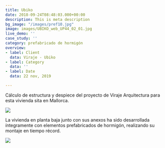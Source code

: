 ```yaml
---
title: Ubiko
date: 2018-09-24T08:48:03.000+00:00
description: This is meta description
bg_image: "/images/pref10.jpg"
image: images/UBIKO_web_UP44_02_01.jpg
live_demo: ''
case_study: ''
category: prefabricado de hormigón
overview:
- label: Client
  data: Viraje - Ubiko
- label: Category
  data: ''
- label: Date
  data: 22 nov, 2019

---
```

Cálculo de estructura y despiece del proyecto de Viraje Arquitectura para esta vivienda sita en Mallorca.

![](/images/UBIKO_web_UP44_12.jpg)

La vivienda en planta baja junto con sus anexos ha sido desarrollada íntegramente con elementos prefabricados de hormigón, realizando su montaje en tiempo récord.

![](/images/UBIKO_web_UP44_14-1.jpg)